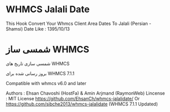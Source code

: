 # WHMCS Jalali Date
This Hook Convert Your Whmcs Client Area Dates To Jalali (Persian - Shamsi) Date Like : 1395/10/13

# شمسی ساز WHMCS
شمسی سازی تاریخ های WHMCS


بروز رسانی شده برای WHMCS 7.1.1

Compatible with whmcs v6.0 and later

Authors : Ehsan Chavoshi (HostFa) & Amin Arjmand (RaymonWeb)
Lincense : MIT License
https://github.com/EhsanCh/whmcs-jalalidate/ Or https://github.com/sibche2013/whmcs-jalalidate (WHMCS 7.1.1 Updated)
